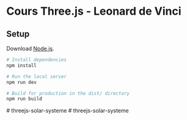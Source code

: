 # Cours Three.js - Leonard de Vinci 

## Setup
Download [Node.js](https://nodejs.org/en/download/).

``` bash
# Install dependencies 
npm install

# Run the local server 
npm run dev

# Build for production in the dist/ directory
npm run build
```
#   t h r e e j s - s o l a r - s y s t e m e  
 #   t h r e e j s - s o l a r - s y s t e m e  
 